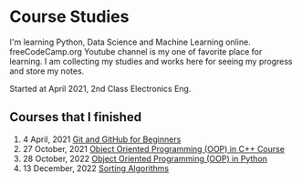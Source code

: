 # Course Studies

I'm learning Python, Data Science and Machine Learning online. 
freeCodeCamp.org Youtube channel is my one of favorite place for learning. 
I am collecting my studies and works here for seeing my progress and store my notes.

Started at April 2021, 2nd Class Electronics Eng.

## Courses that I finished

1. 4 April, 2021 [Git and GitHub for Beginners](https://www.youtube.com/watch?v=RGOj5yH7evk)
2. 27 October, 2021 [Object Oriented Programming (OOP) in C++ Course](https://youtu.be/wN0x9eZLix4)
3. 28 October, 2022 [Object Oriented Programming (OOP) in Python](https://youtube.com/playlist?list=PL-osiE80TeTsqhIuOqKhwlXsIBIdSeYtc)
4. 13 December, 2022 [Sorting Algorithms](https://youtube.com/playlist?list=PLj8W7XIvO93rJHSYzkk7CgfiLQRUEC2Sq)
